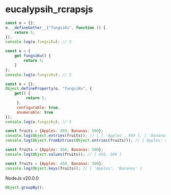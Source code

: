 # eucalypsih_rcrapsjs
```javascript
const o = {};
o.__defineGetter__("fungsiKu", function () {
    return 5;
});
console.log(o.fungsiKu); // 5
```

```javascript
const o = {
    get fungsiKu() {
        return 5;
    }
};
console.log(o.fungsiKu); // 5
```

```javascript
const o = {};
Object.defineProperty(o, "fungsiKu", {
    get() {
         return 5;
     },
     configurable: true,
     enumerable: true
});
console.log(o.fungsiKu); // 5
```


```javascript
const fruits = {Apples: 450, Bananas: 500};
console.log(Object.entries(fruits)); // [ [ 'Apples', 450 ], [ 'Bananas', 500 ] ]
console.log(Object.fromEntries(Object.entries(fruits))); // { Apples: 450, Bananas: 500 }

```
```javascript
const fruits = {Apples: 450, Bananas: 500};
console.log(Object.values(fruits)); // [ 450, 500 ]
```
```javascript
const fruits = {Apples: 450, Bananas: 500};
console.log(Object.keys(fruits)); // [ 'Apples', 'Bananas' ]
```

NodeJs v20.0.0
```javascript
Object.groupBy();
```



